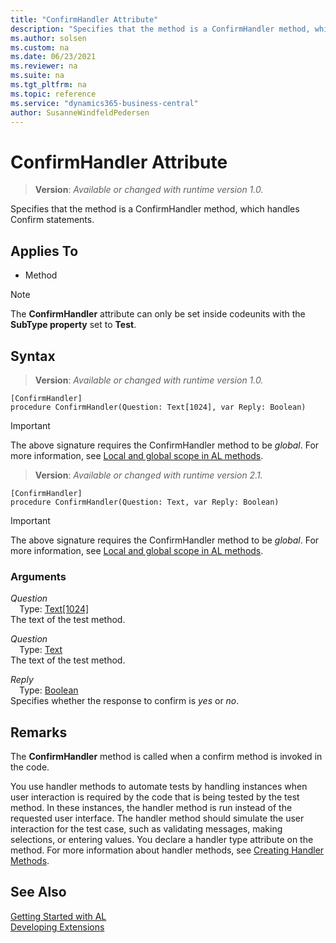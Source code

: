 ```yaml
---
title: "ConfirmHandler Attribute"
description: "Specifies that the method is a ConfirmHandler method, which handles Confirm statements."
ms.author: solsen
ms.custom: na
ms.date: 06/23/2021
ms.reviewer: na
ms.suite: na
ms.tgt_pltfrm: na
ms.topic: reference
ms.service: "dynamics365-business-central"
author: SusanneWindfeldPedersen
---
```

[//]: # (START>DO_NOT_EDIT)
[//]: # (IMPORTANT:Do not edit any of the content between here and the END>DO_NOT_EDIT.)
[//]: # (Any modifications should be made in the .xml files in the ModernDev repo.)

# ConfirmHandler Attribute
> **Version**: _Available or changed with runtime version 1.0._

Specifies that the method is a ConfirmHandler method, which handles Confirm statements.


## Applies To

- Method

> [!NOTE]
> The **ConfirmHandler** attribute can only be set inside codeunits with the **SubType property** set to **Test**.

## Syntax


> **Version**: _Available or changed with runtime version 1.0._
```AL
[ConfirmHandler]
procedure ConfirmHandler(Question: Text[1024], var Reply: Boolean)
```
> [!IMPORTANT]
> The above signature requires the ConfirmHandler method to be *global*. For more information, see [Local and global scope in AL methods](../devenv-al-methods.md%23local-and-global-scope).

> **Version**: _Available or changed with runtime version 2.1._
```AL
[ConfirmHandler]
procedure ConfirmHandler(Question: Text, var Reply: Boolean)
```
> [!IMPORTANT]
> The above signature requires the ConfirmHandler method to be *global*. For more information, see [Local and global scope in AL methods](../devenv-al-methods.md%23local-and-global-scope).

### Arguments
*Question*  
&emsp;Type: [Text[1024]](../methods-auto/text/text-data-type.md)  
The text of the test method.  

*Question*  
&emsp;Type: [Text](../methods-auto/text/text-data-type.md)  
The text of the test method.  

*Reply*  
&emsp;Type: [Boolean](../methods-auto/boolean/boolean-data-type.md)  
Specifies whether the response to confirm is *yes* or *no*.  

[//]: # (IMPORTANT: END>DO_NOT_EDIT)

## Remarks

The **ConfirmHandler** method is called when a confirm method is invoked in the code.

You use handler methods to automate tests by handling instances when user interaction is required by the code that is being tested by the test method. In these instances, the handler method is run instead of the requested user interface. The handler method should simulate the user interaction for the test case, such as validating messages, making selections, or entering values. You declare a handler type attribute on the method. For more information about handler methods, see [Creating Handler Methods](../devenv-creating-handler-methods.md).

## See Also  
[Getting Started with AL](../devenv-get-started.md)  
[Developing Extensions](../devenv-dev-overview.md)  